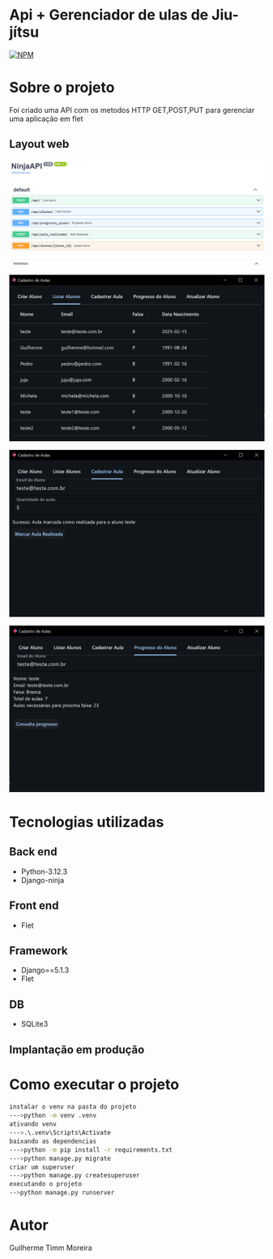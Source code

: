 #  Api + Gerenciador de ulas de Jiu-jítsu
[![NPM](https://img.shields.io/npm/l/react)](https://github.com/GuilhermeGTM/ProjetoFilmes/blob/main/LICENSE) 

# Sobre o projeto
Foi criado uma API com os metodos HTTP GET,POST,PUT para gerenciar uma aplicação em flet

## Layout web
![Web 1](https://github.com/GuilhermeGTM/Api-Treino/blob/main/GitHubMidia/1.png)

![Web 1](https://github.com/GuilhermeGTM/Api-Treino/blob/main/GitHubMidia/2.png)

![Web 1](https://github.com/GuilhermeGTM/Api-Treino/blob/main/GitHubMidia/3.png)

![Web 1](https://github.com/GuilhermeGTM/Api-Treino/blob/main/GitHubMidia/4.png)


# Tecnologias utilizadas

## Back end
- Python-3.12.3
- Django-ninja

## Front end
- Flet

## Framework
- Django==5.1.3
- Flet

## DB
- SQLite3

## Implantação em produção

# Como executar o projeto

```bash
instalar o venv na pasta do projeto
--->python -m venv .venv
ativando venv
--->.\.venv\Scripts\Activate
baixando as dependencias
--->python -m pip install -r requirements.txt
--->python manage.py migrate
criar um superuser
--->python manage.py createsuperuser
executando o projeto
-->python manage.py runserver
```

# Autor

Guilherme Timm Moreira


